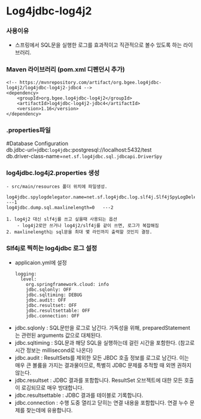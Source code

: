 # Log4jdbc-log4j2

### 사용이유
- 스프링에서 SQL문을 실행한 로그를 효과적이고 직관적으로 볼수 있도록 하는 라이브러리.


### Maven 라이브러리 (pom.xml 디펜던시 추가)
```
<!-- https://mvnrepository.com/artifact/org.bgee.log4jdbc-log4j2/log4jdbc-log4j2-jdbc4 -->
<dependency>
    <groupId>org.bgee.log4jdbc-log4j2</groupId>
    <artifactId>log4jdbc-log4j2-jdbc4</artifactId>
    <version>1.16</version>
</dependency>
```

### .properties파일

#Database Configuration   
db.jdbc-url=jdbc:`log4jdbc`:postgresql://localhost:5432/test   
db.driver-class-name=`net.sf.log4jdbc.sql.jdbcapi.DriverSpy`

### log4jdbc.log4j2.properties 생성
    - src/main/resources 폴더 위치에 파일생성.
```
log4jdbc.spylogdelegator.name=net.sf.log4jdbc.log.slf4j.Slf4jSpyLogDelegator    ---1
log4jdbc.dump.sql.maxlinelength=0   ---2
```
    1. log4j2 대신 slf4j를 쓰고 싶을때 사용되는 옵션
        - log4j2로만 쓰거나 log4j2/slf4j를 같이 쓰면, 로그가 복잡해짐
    2. maxlinelength는 sql문을 최대 몇 라인까지 출력할 것인지 결정.

### Slf4j로 찍히는 log4jdbc 로그 설정
- applicaion.yml에 설정
    ```
    logging:
      level:
        org.springframework.cloud: info
        jdbc.sqlonly: OFF
        jdbc.sqltiming: DEBUG
        jdbc.audit: OFF
        jdbc.resultset: OFF
        jdbc.resultsettable: OFF
        jdbc.connection: OFF
    ```
- jdbc.sqlonly : SQL문만을 로그로 남긴다. 가독성을 위해, preparedStatement는 관련된 arguments 값으로 대체된다.
- jdbc.sqltiming : SQL문과 해당 SQL을 실행하는데 걸린 시간을 포함한다.
(참고로 시간 정보는 millisecond로 나온다)
- jdbc.audit : ResultSets를 제외한 모든 JBDC 호출 정보를 로그로 남긴다. 이는 매우 큰 볼륨을 가지는 결과물이므로, 특별히 JDBC 문제를 추적할 때 외엔 권하지 않는다.
- jdbc.resultset : JDBC 결과를 포함합니다. ResultSet 오브젝트에 대한 모든 호출이 로깅되므로 매우 방대합니다.
- jdbc.resultsettable : JDBC 결과를 테이블로 기록합니다. 
- jdbc.connection : 수행 도중 열리고 닫히는 연결 내용을 포함합니다. 연결 누수 문제를 찾는데에 유용합니다.
